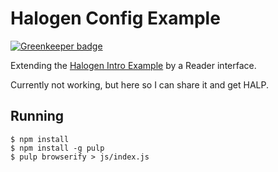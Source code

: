 # Halogen Config Example

[![Greenkeeper badge](https://badges.greenkeeper.io/passy/purescript-halogen-intro-config.svg)](https://greenkeeper.io/)

Extending the [Halogen Intro
Example](https://github.com/slamdata/purescript-halogen/commit/ab0d3ea534b6cb558eb5b99c8246e63b4af4d55f)
by a Reader interface.

Currently not working, but here so I can share it and get HALP.

## Running

```
$ npm install
$ npm install -g pulp
$ pulp browserify > js/index.js
```
